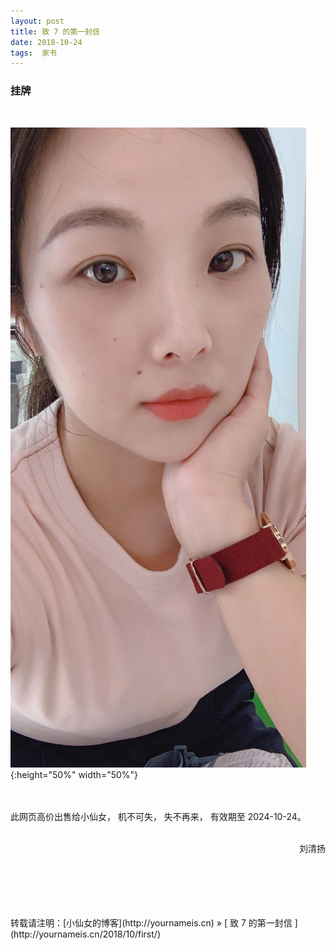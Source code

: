 ```yaml
---
layout: post  
title: 致 7 的第一封信 
date: 2018-10-24  
tags:  家书
---
```

### 挂牌  
<br/>

![](/images/payimg/fengmian.jpeg){:height="50%" width="50%"}

<br/>
<br/>
此网页高价出售给小仙女，  
机不可失，  
失不再来，  
有效期至 2024-10-24。
<br/>
<br/>
<p align="right">刘清扬</p>

<br/> 
<br/> 
<br/> 
<br/> 
<br/> 
转载请注明：[小仙女的博客](http://yournameis.cn) » [ 致 7 的第一封信 ](http://yournameis.cn/2018/10/first/)  
<br/>
